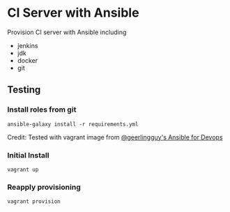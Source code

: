 # CI Server with Ansible

Provision CI server with Ansible including

 * jenkins
 * jdk
 * docker
 * git


## Testing

### Install roles from git
```
ansible-galaxy install -r requirements.yml
```

Credit: Tested with vagrant image from [@geerlingguy's Ansible for Devops](https://github.com/geerlingguy/ansible-for-devops)

### Initial Install
```
vagrant up
```

### Reapply provisioning
```
vagrant provision
```
